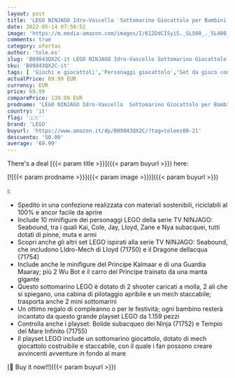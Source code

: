 ```yaml
---
layout: post
title: 'LEGO NINJAGO Idro-Vascello  Sottomarino Giocattolo per Bambini di 9 Anni con le Minifigure dei Ninja Kai e Nya  71756'
date: 2022-05-14 07:50:52
image: 'https://m.media-amazon.com/images/I/612DdCISyiS._SL500_._SL400_.jpg'
comments: true
category: ofertas
author: 'tole.es'
slug: 'B09843QX2C-it LEGO NINJAGO Idro-Vascello Sottomarino Giocattolo per...'
sku: 'B09843QX2C-it'
tags: [ 'Giochi e giocattoli','Personaggi giocattolo','Set da gioco con statuine','lego','🇮🇹', ]
actualPrice: 69.99 EUR
currency: EUR
price: 69.99
comparePrice: 139.99 EUR
prodname: 'LEGO NINJAGO Idro-Vascello  Sottomarino Giocattolo per Bambini di 9 Anni con le Minifigure dei Ninja Kai e Nya  71756'
country: 'it'
flag: '🇮🇹'
brand: 'LEGO'
buyurl: 'https://www.amazon.it/dp/B09843QX2C/?tag=tolees00-21'
descuento: '50.00'
average: '69.99'
---
```


There's a deal [{{< param title >}}]({{< param buyurl >}})  here:

[![{{< param prodname >}}]({{< param image >}})]({{< param buyurl >}})

ℹ️:

- Spedito in una confezione realizzata con materiali sostenibili, riciclabili al 100% e ancor facile da aprire
- Include 10 minifigure dei personaggi LEGO della serie TV NINJAGO: Seabound, tra i quali Kai, Cole, Jay, Lloyd, Zane e Nya subacquei, tutti dotati di pinne, muta e armi
- Scopri anche gli altri set LEGO ispirati alla serie TV NINJAGO: Seabound, che includono LIdro-Mech di Lloyd (71750) e il Dragone dellacqua (71754)
- Include anche le minifigure del Principe Kalmaar e di una Guardia Maaray; più 2 Wu Bot e il carro del Principe trainato da una manta gigante
- Questo sottomarino LEGO è dotato di 2 shooter caricati a molla, 2 ali che si spiegano, una cabina di pilotaggio apribile e un mech staccabile; trasporta anche 2 mini sottomarini
- Un ottimo regalo di compleanno o per le festività; ogni bambino resterà incantato da questo grande playset LEGO da 1.159 pezzi
- Controlla anche i playset: Bolide subacqueo dei Ninja (71752) e Tempio del Mare Infinito (71755)
- Il playset LEGO include un sottomarino giocattolo, dotato di mech giocattolo costruibile e staccabile, con il quale i fan possono creare avvincenti avventure in fondo al mare

[🛒 Buy it now!!]({{< param buyurl >}})
